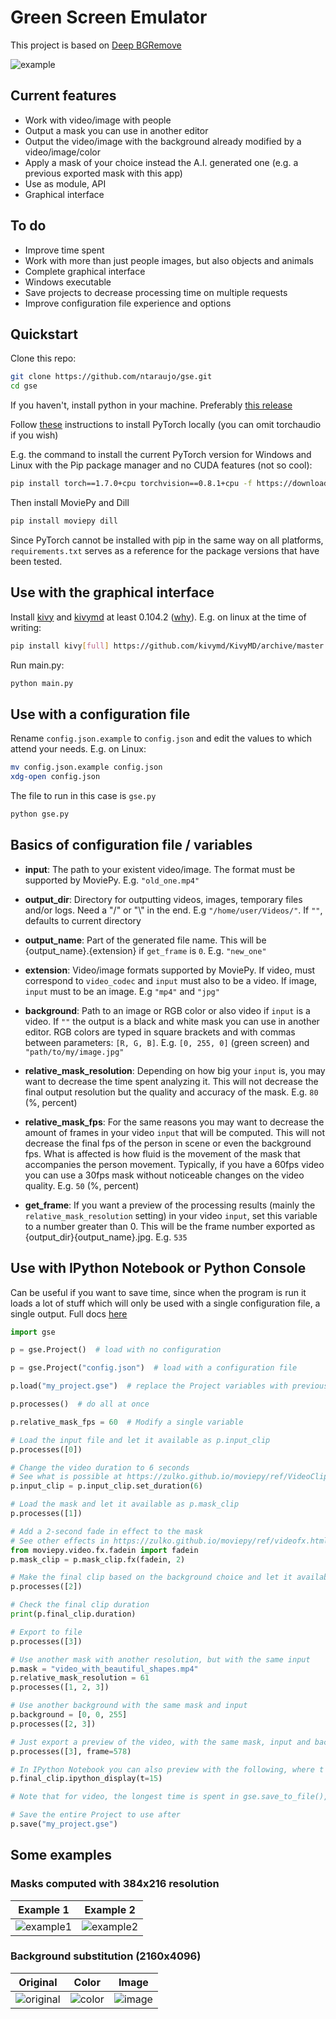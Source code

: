 # Green Screen Emulator
This project is based on [Deep BGRemove](https://github.com/WhiteNoise/deep-bgremove)

![example](https://user-images.githubusercontent.com/66187211/100396165-d544a880-3022-11eb-8996-dfcf3faea716.gif)

## Current features
* Work with video/image with people
* Output a mask you can use in another editor
* Output the video/image with the background already modified by a video/image/color
* Apply a mask of your choice instead the A.I. generated one (e.g. a previous exported mask with this app)
* Use as module, API
* Graphical interface

## To do
* Improve time spent
* Work with more than just people images, but also objects and animals
* Complete graphical interface
* Windows executable
* Save projects to decrease processing time on multiple requests
* Improve configuration file experience and options

## Quickstart
Clone this repo:
```sh
git clone https://github.com/ntaraujo/gse.git
cd gse
```

If you haven't, install python in your machine. Preferably [this release](https://www.python.org/downloads/release/python-386/)

Follow [these](https://pytorch.org/get-started/locally/) instructions to install PyTorch locally (you can omit torchaudio if you wish)

E.g. the command to install the current PyTorch version for Windows and Linux with the Pip package manager and no CUDA features (not so cool):
```sh
pip install torch==1.7.0+cpu torchvision==0.8.1+cpu -f https://download.pytorch.org/whl/torch_stable.html
```
Then install MoviePy and Dill
```sh
pip install moviepy dill
```

Since PyTorch cannot be installed with pip in the same way on all platforms, `requirements.txt` serves as a reference for the package versions that have been tested.

## Use with the graphical interface
Install [kivy](https://kivy.org/doc/stable/gettingstarted/installation.html) and
[kivymd](https://github.com/kivymd/KivyMD) at least 0.104.2
([why](https://stackoverflow.com/questions/61307599/filemanager-code-using-kivymd-is-not-functioning)).
E.g. on linux at the time of writing:
```sh
pip install kivy[full] https://github.com/kivymd/KivyMD/archive/master.zip
```

Run main.py:
```sh
python main.py
```

## Use with a configuration file
Rename `config.json.example` to `config.json` and edit the values to which attend your needs.
E.g. on Linux:
```sh
mv config.json.example config.json
xdg-open config.json
```

The file to run in this case is `gse.py`
```sh
python gse.py
```

## Basics of configuration file / variables
* __input__: The path to your existent video/image. The format must be supported by MoviePy. E.g. `"old_one.mp4"`

* __output_dir__: Directory for outputting videos, images, temporary files and/or logs. Need a "/" or "\\" in the end. E.g `"/home/user/Videos/"`. If `""`, defaults to current directory

* __output_name__: Part of the generated file name. This will be {output_name}.{extension} if `get_frame` is `0`. E.g. `"new_one"`

* __extension__: Video/image formats supported by MoviePy. If video, must correspond to `video_codec` and `input` must also to be a video. If image, `input` must to be an image. E.g `"mp4"` and `"jpg"`

* __background__: Path to an image or RGB color or also video if `input` is a video. If `""` the output is a black and white mask you can use in another editor. RGB colors are typed in square brackets and with commas between parameters: `[R, G, B]`. E.g. `[0, 255, 0]` (green screen) and `"path/to/my/image.jpg"`

* __relative_mask_resolution__: Depending on how big your `input` is, you may want to decrease the time spent analyzing it. This will not decrease the final output resolution but the quality and accuracy of the mask. E.g. `80` (%, percent)

* __relative_mask_fps__: For the same reasons you may want to decrease the amount of frames in your video `input` that will be computed. This will not decrease the final fps of the person in scene or even the background fps. What is affected is how fluid is the movement of the mask that accompanies the person movement. Typically, if you have a 60fps video you can use a 30fps mask without noticeable changes on the video quality. E.g. `50` (%, percent)

* __get_frame__: If you want a preview of the processing results (mainly the `relative_mask_resolution` setting) in your video `input`, set this variable to a number greater than 0. This will be the frame number exported as {output_dir}{output_name}.jpg. E.g. `535`

## Use with IPython Notebook or Python Console
Can be useful if you want to save time, since when the program is run it loads a lot of stuff which will only be used with a single configuration file, a single output.
Full docs [here](https://github.com/ntaraujo/gse/blob/master/gse.py)
```python
import gse

p = gse.Project()  # load with no configuration

p = gse.Project("config.json")  # load with a configuration file

p.load("my_project.gse")  # replace the Project variables with previous saved ones

p.processes()  # do all at once

p.relative_mask_fps = 60  # Modify a single variable

# Load the input file and let it available as p.input_clip
p.processes([0])

# Change the video duration to 6 seconds
# See what is possible at https://zulko.github.io/moviepy/ref/VideoClip/VideoClip.html
p.input_clip = p.input_clip.set_duration(6)

# Load the mask and let it available as p.mask_clip
p.processes([1])

# Add a 2-second fade in effect to the mask
# See other effects in https://zulko.github.io/moviepy/ref/videofx.html
from moviepy.video.fx.fadein import fadein
p.mask_clip = p.mask_clip.fx(fadein, 2)

# Make the final clip based on the background choice and let it available as p.final_clip
p.processes([2])

# Check the final clip duration
print(p.final_clip.duration)

# Export to file
p.processes([3])

# Use another mask with another resolution, but with the same input
p.mask = "video_with_beautiful_shapes.mp4"
p.relative_mask_resolution = 61
p.processes([1, 2, 3])

# Use another background with the same mask and input
p.background = [0, 0, 255]
p.processes([2, 3])

# Just export a preview of the video, with the same mask, input and background
p.processes([3], frame=578)

# In IPython Notebook you can also preview with the following, where t is measured in seconds
p.final_clip.ipython_display(t=15)

# Note that for video, the longest time is spent in gse.save_to_file(), so there is no much to do for saving this time

# Save the entire Project to use after
p.save("my_project.gse")
```

## Some examples

### Masks computed with 384x216 resolution
| Example 1 | Example 2 |
| --------- | --------- |
| ![example1](https://user-images.githubusercontent.com/66187211/100396393-86e3d980-3023-11eb-90b8-06ca36d6287f.gif) | ![example2](https://user-images.githubusercontent.com/66187211/100396465-d75b3700-3023-11eb-8a34-36223b97d3ef.gif) |

### Background substitution (2160x4096)
| Original | Color | Image |
| -------- | ----- | ----- |
| ![original](https://user-images.githubusercontent.com/66187211/100396444-c4486700-3023-11eb-811a-141586f6357a.jpg) | ![color](https://user-images.githubusercontent.com/66187211/100396447-c5799400-3023-11eb-8fd7-b416821680e8.jpg) | ![image](https://user-images.githubusercontent.com/66187211/100396449-c6122a80-3023-11eb-8ad7-f1fcff976d01.jpg) |
